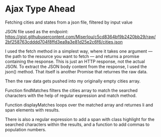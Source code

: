 # Ajax Type Ahead
 Fetching cities and states from a json file, filtered by input value

JSON file used as the endpoint: https://gist.githubusercontent.com/Miserlou/c5cd8364bf9b2420bb29/raw/2bf258763cdddd704f8ffd3ea9a3e81d25e2c6f6/cities.json

I used the fetch method in a simplest way, where it takes one argument — the path to the resource you want to fetch — and returns a promise containing the response. This is just an HTTP response, not the actual JSON. To extract the JSON body content from the response, I used the json() method. That itself is another Promise that returnes the raw data.

Then the raw data gets pushed into my originally empty cities array.

Function findMatches filters the cities array to match the searched characters with the help of regular expression and match method.

Function displayMatches loops over the matched array and returnes li and span elements with results.

There is also a regular expression to add a span with class highlight for the searched characters within the results, and a function to add commas to population numbers.